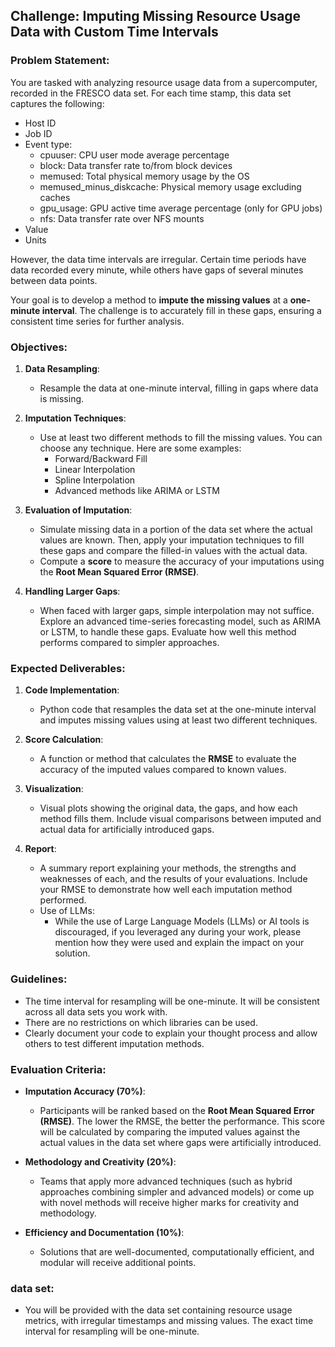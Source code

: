 ## **Challenge: Imputing Missing Resource Usage Data with Custom Time Intervals**

### **Problem Statement:**

You are tasked with analyzing resource usage data from a supercomputer, recorded in the FRESCO data set. For each time stamp, this data set captures the following:
- Host ID
- Job ID
- Event type:
  - cpuuser: CPU user mode average percentage 
  - block: Data transfer rate to/from block devices 
  - memused: Total physical memory usage by the OS 
  - memused_minus_diskcache: Physical memory usage excluding caches 
  - gpu_usage: GPU active time average percentage (only for GPU jobs)
  - nfs: Data transfer rate over NFS mounts
- Value
- Units

However, the data time intervals are irregular. Certain time periods have data recorded every minute, while others have gaps of several minutes between data points. 

Your goal is to develop a method to **impute the missing values** at a **one-minute interval**. The challenge is to accurately fill in these gaps, ensuring a consistent time series for further analysis.

### **Objectives:**

1. **Data Resampling**:
   - Resample the data at one-minute interval, filling in gaps where data is missing.

2. **Imputation Techniques**:
   - Use at least two different methods to fill the missing values. You can choose any technique. Here are some examples:
     - Forward/Backward Fill
     - Linear Interpolation
     - Spline Interpolation
     - Advanced methods like ARIMA or LSTM

3. **Evaluation of Imputation**:
   - Simulate missing data in a portion of the data set where the actual values are known. Then, apply your imputation techniques to fill these gaps and compare the filled-in values with the actual data.
   - Compute a **score** to measure the accuracy of your imputations using the **Root Mean Squared Error (RMSE)**.

4. **Handling Larger Gaps**:
   - When faced with larger gaps, simple interpolation may not suffice. Explore an advanced time-series forecasting model, such as ARIMA or LSTM, to handle these gaps. Evaluate how well this method performs compared to simpler approaches.

### **Expected Deliverables**:

1. **Code Implementation**:
   - Python code that resamples the data set at the one-minute interval and imputes missing values using at least two different techniques.

2. **Score Calculation**:
   - A function or method that calculates the **RMSE** to evaluate the accuracy of the imputed values compared to known values.

3. **Visualization**:
   - Visual plots showing the original data, the gaps, and how each method fills them. Include visual comparisons between imputed and actual data for artificially introduced gaps.

4. **Report**:
   - A summary report explaining your methods, the strengths and weaknesses of each, and the results of your evaluations. Include your RMSE to demonstrate how well each imputation method performed.
   - Use of LLMs:
     - While the use of Large Language Models (LLMs) or AI tools is discouraged, if you leveraged any during your work, please mention how they were used and explain the impact on your solution.

### **Guidelines**:

- The time interval for resampling will be one-minute. It will be consistent across all data sets you work with.
- There are no restrictions on which libraries can be used.
- Clearly document your code to explain your thought process and allow others to test different imputation methods.

### **Evaluation Criteria**:

- **Imputation Accuracy (70%)**:
   - Participants will be ranked based on the **Root Mean Squared Error (RMSE)**. The lower the RMSE, the better the performance. This score will be calculated by comparing the imputed values against the actual values in the data set where gaps were artificially introduced.

- **Methodology and Creativity (20%)**:
   - Teams that apply more advanced techniques (such as hybrid approaches combining simpler and advanced models) or come up with novel methods will receive higher marks for creativity and methodology.

- **Efficiency and Documentation (10%)**:
   - Solutions that are well-documented, computationally efficient, and modular will receive additional points.

### **data set**:
- You will be provided with the data set containing resource usage metrics, with irregular timestamps and missing values. The exact time interval for resampling will be one-minute.
